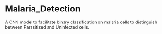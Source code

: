 # Malaria_Detection

 A CNN model to facilitate binary classification on malaria cells to distinguish between Parasitized and Uninfected cells.



